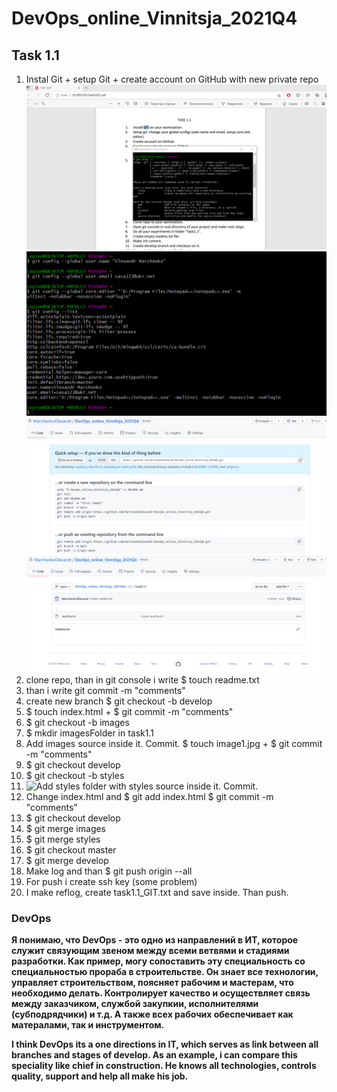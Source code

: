 # DevOps_online_Vinnitsja_2021Q4
## Task 1.1
1. Instal Git + setup Git + create account on GitHub with new private repo
![Instal Git](https://github.com/MarchenkoOlexandr/DevOps_online_Vinnitsja_2021Q4/blob/96846c2df19da4d16ae2171de3b2c28ebc78d920/m1/task1.1/imagesFolder/Screenshot_1.png "Instal Git")
![setup Git](https://github.com/MarchenkoOlexandr/DevOps_online_Vinnitsja_2021Q4/blob/96846c2df19da4d16ae2171de3b2c28ebc78d920/m1/task1.1/imagesFolder/Screenshot_2.png "setup Git")
![create account on GitHub with new private repo](https://github.com/MarchenkoOlexandr/DevOps_online_Vinnitsja_2021Q4/blob/96846c2df19da4d16ae2171de3b2c28ebc78d920/m1/task1.1/imagesFolder/Screenshot_3.png "create account on GitHub with new private repo")
![Do all your experiments in folder “task1.1”.](https://github.com/MarchenkoOlexandr/DevOps_online_Vinnitsja_2021Q4/blob/96846c2df19da4d16ae2171de3b2c28ebc78d920/m1/task1.1/imagesFolder/Screenshot_4.png "Do all your experiments in folder “task1.1”")
2. clone repo, than in git console i write $ touch readme.txt
3. than i write git commit -m "comments"
4. create new branch $ git checkout -b develop
5. $ touch  index.html + $ git commit -m "comments"
6. $ git checkout -b images
7. $ mkdir imagesFolder in task1.1 
8. Add images source inside it. Commit. $ touch image1.jpg + $ git commit -m "comments"
9. $ git checkout develop
10. $ git checkout -b styles
11. ![Add styles folder with styles source inside it. Commit.](https://github.com/MarchenkoOlexandr/DevOps_online_Vinnitsja_2021Q4/blob/28c339e0ce2a628f63a0c8cc97bc7261a229ea8d/m1/task1.1/imagesFolder/Screenshot_5.png "Add styles folder with 
styles source inside it. Commit.")
12. Change index.html and $ git add index.html $ git commit -m "comments"
13. $ git checkout develop
14. $ git merge images
15. $ git merge styles
16. $ git checkout master
17. $ git merge develop
18. Make log and than $ git push origin --all
19. For push i create ssh key (some problem)
20. I make reflog, create task1.1_GIT.txt and save inside. Than push.
### DevOps

__Я понимаю, что DevOps - это одно из направлений в ИТ, которое служит связующим звеном между всеми ветвями и стадиями разработки. Как пример, могу сопоставить эту специальность со специальностью прораба в строительстве. Он знает все технологии, управляет строительством, поясняет рабочим и мастерам, что необходимо делать. Контролирует качество и осуществляет связь между заказчиком, службой закупкии, исполнителями (субподрядчики) и т.д. А также всех рабочих обеспечивает как матералами, так и инструментом.__

__I think DevOps its a one directions in IT, which serves as link between all branches and stages of develop. As an example, i can compare this speciality like chief in construction. He knows all technologies, controls quality, support and help all make his job.__
